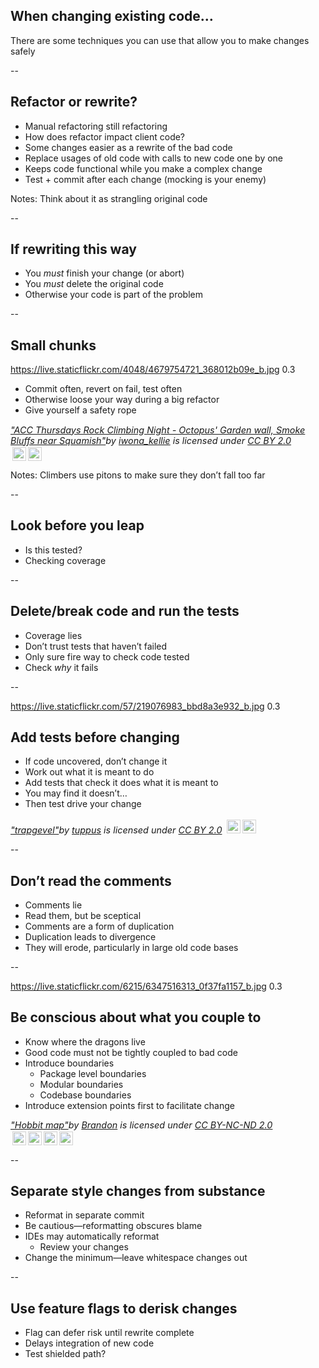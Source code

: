 ## When changing existing code…

There are some techniques you can use that allow you to make changes safely

--

## Refactor or rewrite?

+ Manual refactoring still refactoring
+ How does refactor impact client code?
+ Some changes easier as a rewrite of the bad code
+ Replace usages of old code with calls to new code one by one
+ Keeps code functional while you make a complex change
+ Test + commit after each change (mocking is your enemy) 

Notes: Think about it as strangling original code  

--

## If rewriting this way

+ You *must* finish your change (or abort)
+ You *must* delete the original code
+ Otherwise your code is part of the problem

--

## Small chunks

<backgroundimage>https://live.staticflickr.com/4048/4679754721_368012b09e_b.jpg</backgroundimage>
<backgroundimageopacity>0.3</backgroundimageopacity>

+ Commit often, revert on fail, test often
+ Otherwise loose your way during a big refactor
+ Give yourself a safety rope

<p style="font-size: 0.9rem;font-style: italic;"><a href="https://www.flickr.com/photos/54182068@N00/4679754721">"ACC Thursdays Rock Climbing Night - Octopus' Garden wall, Smoke Bluffs near Squamish"</a><span>by <a href="https://www.flickr.com/photos/54182068@N00">iwona_kellie</a></span> is licensed under <a href="https://creativecommons.org/licenses/by/2.0/?ref=ccsearch&atype=html" style="margin-right: 5px;">CC BY 2.0</a><a href="https://creativecommons.org/licenses/by/2.0/?ref=ccsearch&atype=html" target="_blank" rel="noopener noreferrer" style="display: inline-block;white-space: none;opacity: .7;margin-top: 2px;margin-left: 3px;height: 22px !important;"><img style="height: inherit;margin-right: 3px;display: inline-block;" src="https://search.creativecommons.org/static/img/cc_icon.svg" /><img style="height: inherit;margin-right: 3px;display: inline-block;" src="https://search.creativecommons.org/static/img/cc-by_icon.svg" /></a></p>

Notes: Climbers use pitons to make sure they don’t fall too far  

--

## Look before you leap

+ Is this tested?
+ Checking coverage

--

## Delete/break code and run the tests

+ Coverage lies
+ Don’t trust tests that haven’t failed
+ Only sure fire way to check code tested
+ Check *why* it fails

--

<backgroundimage>https://live.staticflickr.com/57/219076983_bbd8a3e932_b.jpg</backgroundimage>
<backgroundimageopacity>0.3</backgroundimageopacity>

## Add tests before changing

+ If code uncovered, don’t change it
+ Work out what it is meant to do
+ Add tests that check it does what it is meant to
+ You may find it doesn’t…
+ Then test drive your change

<p style="font-size: 0.9rem;font-style: italic;"><a href="https://www.flickr.com/photos/70534377@N00/219076983">"trapgevel"</a><span>by <a href="https://www.flickr.com/photos/70534377@N00">tuppus</a></span> is licensed under <a href="https://creativecommons.org/licenses/by/2.0/?ref=ccsearch&atype=html" style="margin-right: 5px;">CC BY 2.0</a><a href="https://creativecommons.org/licenses/by/2.0/?ref=ccsearch&atype=html" target="_blank" rel="noopener noreferrer" style="display: inline-block;white-space: none;opacity: .7;margin-top: 2px;margin-left: 3px;height: 22px !important;"><img style="height: inherit;margin-right: 3px;display: inline-block;" src="https://search.creativecommons.org/static/img/cc_icon.svg" /><img style="height: inherit;margin-right: 3px;display: inline-block;" src="https://search.creativecommons.org/static/img/cc-by_icon.svg" /></a></p>

--

## Don’t read the comments

+ Comments lie
+ Read them, but be sceptical
+ Comments are a form of duplication
+ Duplication leads to divergence
+ They will erode, particularly in large old code bases

--

<backgroundimage>https://live.staticflickr.com/6215/6347516313_0f37fa1157_b.jpg</backgroundimage>
<backgroundimageopacity>0.3</backgroundimageopacity>

## Be conscious about what you couple to

+ Know where the dragons live
+ Good code must not be tightly coupled to bad code
+ Introduce boundaries
    + Package level boundaries
    + Modular boundaries
    + Codebase boundaries
+ Introduce extension points first to facilitate change

<p style="font-size: 0.9rem;font-style: italic;"><a href="https://www.flickr.com/photos/34791259@N00/6347516313">"Hobbit map"</a><span>by <a href="https://www.flickr.com/photos/34791259@N00/">Brandon</a></span> is licensed under <a href="https://creativecommons.org/licenses/by-nc-nd/2.0/?ref=ccsearch&atype=html" style="margin-right: 5px;">CC BY-NC-ND 2.0</a><a href="https://creativecommons.org/licenses/by-nc-nd/2.0/?ref=ccsearch&atype=html" target="_blank" rel="noopener noreferrer" style="display: inline-block;white-space: none;opacity: .7;margin-top: 2px;margin-left: 3px;height: 22px !important;"><img style="height: inherit;margin-right: 3px;display: inline-block;" src="https://search.creativecommons.org/static/img/cc_icon.svg" /><img style="height: inherit;margin-right: 3px;display: inline-block;" src="https://search.creativecommons.org/static/img/cc-by_icon.svg" /><img style="height: inherit;margin-right: 3px;display: inline-block;" src="https://search.creativecommons.org/static/img/cc-nc_icon.svg" /><img style="height: inherit;margin-right: 3px;display: inline-block;" src="https://search.creativecommons.org/static/img/cc-nd_icon.svg" /></a></p>

--

## Separate style changes from substance

+ Reformat in separate commit
+ Be cautious—reformatting obscures blame
+ IDEs may automatically reformat
    + Review your changes
+ Change the minimum—leave whitespace changes out

--

## Use feature flags to derisk changes

+ Flag can defer risk until rewrite complete
+ Delays integration of new code
+ Test shielded path?